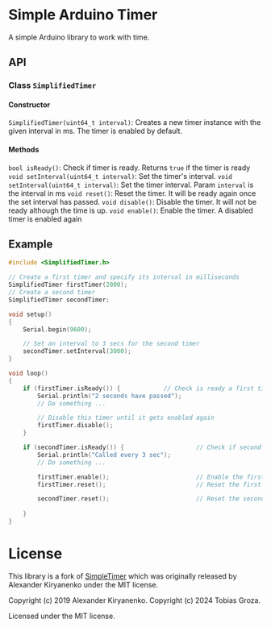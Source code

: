 Simple Arduino Timer
====================

A simple Arduino library to work with time.

## API
### Class `SimplifiedTimer`
#### Constructor
`SimplifiedTimer(uint64_t interval)`: Creates a new timer instance with the given interval in ms. The timer is enabled by default.
#### Methods
`bool isReady()`: Check if timer is ready. Returns `true` if the timer is ready
`void setInterval(uint64_t interval)`: Set the timer's interval. 
`void setInterval(uint64_t interval)`: Set the timer interval. Param `interval` is the interval in ms
`void reset()`: Reset the timer. It will be ready again once the set interval has passed.
`void disable()`: Disable the timer. It will not be ready although the time is up.
`void enable()`: Enable the timer. A disabled timer is enabled again


## Example

```cpp
#include <SimplifiedTimer.h>

// Create a first timer and specify its interval in milliseconds
SimplifiedTimer firstTimer(2000);
// Create a second timer
SimplifiedTimer secondTimer;

void setup()
{
    Serial.begin(9600);

    // Set an interval to 3 secs for the second timer
    secondTimer.setInterval(3000);
}

void loop()
{
    if (firstTimer.isReady()) {            // Check is ready a first timer
        Serial.println("2 seconds have passed");
        // Do something ...

        // Disable this timer until it gets enabled again
        firstTimer.disable();
    }

    if (secondTimer.isReady()) {                    // Check if second timer is ready
        Serial.println("Called every 3 sec");
        // Do something ...

        firstTimer.enable();                        // Enable the first timer again
        firstTimer.reset();                         // Reset the first timer to let it wait another 2 seconds

        secondTimer.reset();                        // Reset the second timer
        
    }
}
```

# License
This library is a fork of [SimpleTimer](https://github.com/kiryanenko/SimpleTimer) which was originally released by Alexander Kiryanenko under the MIT license.

Copyright (c) 2019 Alexander Kiryanenko.
Copyright (c) 2024 Tobias Groza.

Licensed under the MIT license.
